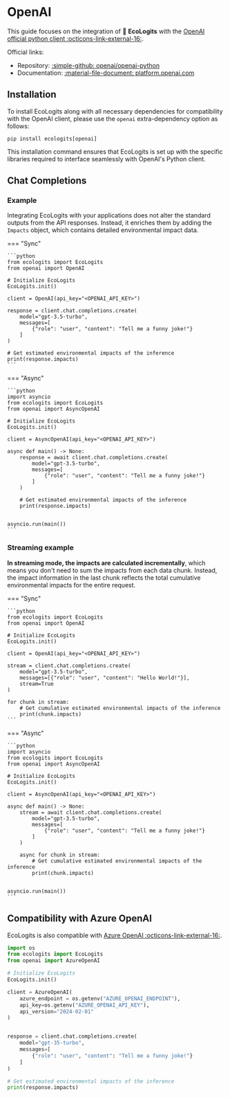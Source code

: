 # OpenAI

This guide focuses on the integration of :seedling: **EcoLogits** with the [OpenAI official python client :octicons-link-external-16:](https://github.com/openai/openai-python).

Official links:

* Repository: [:simple-github: openai/openai-python](https://github.com/openai/openai-python)
* Documentation: [:material-file-document: platform.openai.com](https://platform.openai.com/docs/libraries/python-library)


## Installation

To install EcoLogits along with all necessary dependencies for compatibility with the OpenAI client, please use the `openai` extra-dependency option as follows:

```shell
pip install ecologits[openai]
```

This installation command ensures that EcoLogits is set up with the specific libraries required to interface seamlessly with OpenAI's Python client.


## Chat Completions

### Example

Integrating EcoLogits with your applications does not alter the standard outputs from the API responses. Instead, it enriches them by adding the `Impacts` object, which contains detailed environmental impact data.

=== "Sync"

    ```python
    from ecologits import EcoLogits
    from openai import OpenAI
    
    # Initialize EcoLogits
    EcoLogits.init()
    
    client = OpenAI(api_key="<OPENAI_API_KEY>")
    
    response = client.chat.completions.create(
        model="gpt-3.5-turbo",
        messages=[
            {"role": "user", "content": "Tell me a funny joke!"}
        ]
    )
    
    # Get estimated environmental impacts of the inference
    print(response.impacts)
    ```

=== "Async"

    ```python
    import asyncio
    from ecologits import EcoLogits
    from openai import AsyncOpenAI
    
    # Initialize EcoLogits
    EcoLogits.init()
    
    client = AsyncOpenAI(api_key="<OPENAI_API_KEY>")
    
    async def main() -> None:
        response = await client.chat.completions.create(
            model="gpt-3.5-turbo",
            messages=[
                {"role": "user", "content": "Tell me a funny joke!"}
            ]
        )
        
        # Get estimated environmental impacts of the inference
        print(response.impacts)
    
    
    asyncio.run(main())
    ```

### Streaming example

**In streaming mode, the impacts are calculated incrementally**, which means you don't need to sum the impacts from each data chunk. Instead, the impact information in the last chunk reflects the total cumulative environmental impacts for the entire request.

=== "Sync" 

    ```python
    from ecologits import EcoLogits
    from openai import OpenAI
    
    # Initialize EcoLogits
    EcoLogits.init()
    
    client = OpenAI(api_key="<OPENAI_API_KEY>")
    
    stream = client.chat.completions.create(
        model="gpt-3.5-turbo",
        messages=[{"role": "user", "content": "Hello World!"}],
        stream=True
    )
    
    for chunk in stream:
        # Get cumulative estimated environmental impacts of the inference
        print(chunk.impacts)
    ```

=== "Async"

    ```python
    import asyncio
    from ecologits import EcoLogits
    from openai import AsyncOpenAI
    
    # Initialize EcoLogits
    EcoLogits.init()
    
    client = AsyncOpenAI(api_key="<OPENAI_API_KEY>")
    
    async def main() -> None:
        stream = await client.chat.completions.create(
            model="gpt-3.5-turbo",
            messages=[
                {"role": "user", "content": "Tell me a funny joke!"}
            ]
        )
        
        async for chunk in stream:
            # Get cumulative estimated environmental impacts of the inference
            print(chunk.impacts)
    
    
    asyncio.run(main())
    ```


## Compatibility with Azure OpenAI

EcoLogits is also compatible with [Azure OpenAI :octicons-link-external-16:](https://learn.microsoft.com/en-us/azure/ai-services/openai/).

```python
import os
from ecologits import EcoLogits
from openai import AzureOpenAI

# Initialize EcoLogits
EcoLogits.init()

client = AzureOpenAI(
    azure_endpoint = os.getenv("AZURE_OPENAI_ENDPOINT"), 
    api_key=os.getenv("AZURE_OPENAI_API_KEY"),  
    api_version="2024-02-01"
)


response = client.chat.completions.create(
    model="gpt-35-turbo",
    messages=[
        {"role": "user", "content": "Tell me a funny joke!"}
    ]
)

# Get estimated environmental impacts of the inference
print(response.impacts)
```
